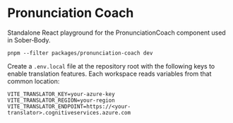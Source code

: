 # Pronunciation Coach

Standalone React playground for the PronunciationCoach component used in Sober‑Body.

```
pnpm --filter packages/pronunciation-coach dev
```

Create a `.env.local` file at the repository root with the following keys to
enable translation features.  Each workspace reads variables from that common
location:

```
VITE_TRANSLATOR_KEY=your-azure-key
VITE_TRANSLATOR_REGION=your-region
VITE_TRANSLATOR_ENDPOINT=https://<your-translator>.cognitiveservices.azure.com
```
